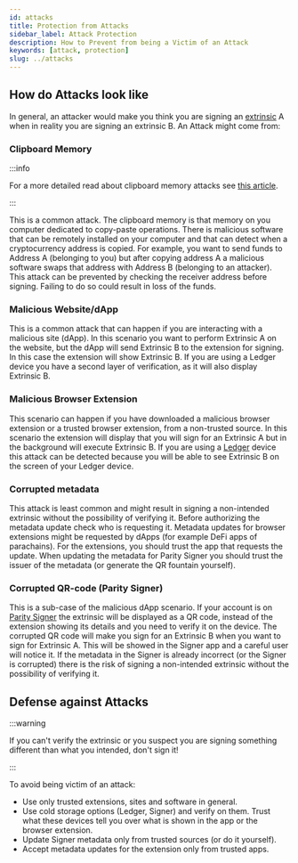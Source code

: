 ```yaml
---
id: attacks
title: Protection from Attacks
sidebar_label: Attack Protection
description: How to Prevent from being a Victim of an Attack
keywords: [attack, protection]
slug: ../attacks
---
```


## How do Attacks look like

In general, an attacker would make you think you are signing an
[extrinsic](../learn/learn-transactions.md) A when in reality you are signing an extrinsic B. An
Attack might come from:

### Clipboard Memory

:::info

For a more detailed read about clipboard memory attacks see
[this article](https://www.kaspersky.com/blog/cryptoshuffler-bitcoin-stealer/19976/).

:::

This is a common attack. The clipboard memory is that memory on you computer dedicated to copy-paste
operations. There is malicious software that can be remotely installed on your computer and that can
detect when a cryptocurrency address is copied. For example, you want to send funds to Address A
(belonging to you) but after copying address A a malicious software swaps that address with Address
B (belonging to an attacker). This attack can be prevented by checking the receiver address before
signing. Failing to do so could result in loss of the funds.

### Malicious Website/dApp

This is a common attack that can happen if you are interacting with a malicious site (dApp). In this
scenario you want to perform Extrinsic A on the website, but the dApp will send Extrinsic B to the
extension for signing. In this case the extension will show Extrinsic B. If you are using a Ledger
device you have a second layer of verification, as it will also display Extrinsic B.

### Malicious Browser Extension

This scenario can happen if you have downloaded a malicious browser extension or a trusted browser
extension, from a non-trusted source. In this scenario the extension will display that you will sign
for an Extrinsic A but in the background will execute Extrinsic B. If you are using a
[Ledger](https://www.ledger.com/) device this attack can be detected because you will be able to see
Extrinsic B on the screen of your Ledger device.

### Corrupted metadata

This attack is least common and might result in signing a non-intended extrinsic without the
possibility of verifying it. Before authorizing the metadata update check who is requesting it.
Metadata updates for browser extensions might be requested by dApps (for example DeFi apps of
parachains). For the extensions, you should trust the app that requests the update. When updating
the metadata for Parity Signer you should trust the issuer of the metadata (or generate the QR
fountain yourself).

### Corrupted QR-code (Parity Signer)

This is a sub-case of the malicious dApp scenario. If your account is on
[Parity Signer](https://www.parity.io/technologies/signer/) the extrinsic will be displayed as a QR
code, instead of the extension showing its details and you need to verify it on the device. The
corrupted QR code will make you sign for an Extrinsic B when you want to sign for Extrinsic A. This
will be showed in the Signer app and a careful user will notice it. If the metadata in the Signer is
already incorrect (or the Signer is corrupted) there is the risk of signing a non-intended extrinsic
without the possibility of verifying it.

## Defense against Attacks

:::warning

If you can't verify the extrinsic or you suspect you are signing something different than what you
intended, don't sign it!

:::

To avoid being victim of an attack:

- Use only trusted extensions, sites and software in general.
- Use cold storage options (Ledger, Signer) and verify on them. Trust what these devices tell you
  over what is shown in the app or the browser extension.
- Update Signer metadata only from trusted sources (or do it yourself).
- Accept metadata updates for the extension only from trusted apps.
